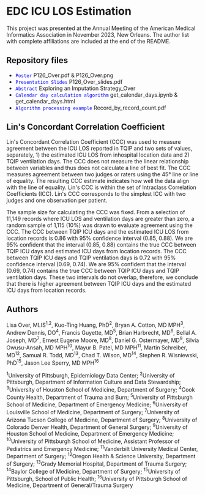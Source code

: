# EDC ICU LOS Estimation

This project was presented at the Annual Meeting of the American Medical Informatics Association in November 2023, New Orleans. The author list with complete affiliations are included at the end of the README.

## Repository files

* <code style="color : blue">Poster</code> P126_Over.pdf & P126_Over.png
* <code style="color : blue">Presentation Slides</code> P126_Over_slides.pdf
* <code style="color : blue">Abstract</code> Exploring an Imputation Strategy_Over
* <code style="color : blue">Calendar day calculation algorithm</code> get_calendar_days.ipynb & get_calendar_days.html
* <code style="color : blue">Algorithm processing example</code> Record_by_record_count.pdf

## Lin's Concordant Correlation Coefficient

Lin's Concordant Correlation Coefficient (CCC) was used to measure agreement between the ICU LOS reported in TQIP and two sets of values, separately, 1) the estimated ICU LOS from inhospital location data and 2) TQIP ventilation days. The CCC does not measure the linear relationship between variables and thus does not calculate a line of best fit. The CCC measures agreement between two judges or raters using the 45&deg; line or line of equality. The resulting CCC estimate indicates how well the data align with the line of equality. Lin's CCC is within the set of Intraclass Correlation Coefficients (ICC). Lin's CCC corresponds to the simplest ICC with two judges and one observation per patient.

The sample size for calculating the CCC was fixed. From a selection of 11,149 records where ICU LOS and ventilation days are greater than zero, a random sample of 1,115 (10%) was drawn to evaluate agreement using the CCC. The CCC between TQIP ICU days and the estimated ICU LOS from location records is 0.86 with 95% confidence interval (0.85, 0.88). We are 95% confident that the interval (0.85, 0.88) contains the true CCC between TQIP ICU days and estimated ICU days from location records. The CCC between TQIP ICU days and TQIP ventilation days is 0.72 with 95% confidence interval (0.69, 0.74). We are 95% confident that the interval (0.69, 0.74) contains the true CCC between TQIP ICU days and TQIP ventilation days. These two intervals do not overlap, therefore, we conclude that there is higher agreement between TQIP ICU days and the estimated ICU days from location records.

## Authors

Lisa Over, MLIS<sup>1,2</sup>, Kuo-Ting Huang, PhD<sup>2</sup>, Bryan A. Cotton, MD MPH<sup>3</sup>, Andrew Dennis, DO<sup>4</sup>, Francis Guyette, MD<sup>5</sup>, Brian Harbrecht, MD<sup>6</sup>, Bellal A. Joseph, MD<sup>7</sup>, Ernest Eugene Moore, MD<sup>8</sup>, Daniel G. Ostermayer, MD<sup>9</sup>, Silvia Owusu-Ansah, MD MPH<sup>10</sup>, Mayur B. Patel, MD MPH<sup>11</sup>, Martin Schreiber, MD<sup>12</sup>, Samual R. Todd, MD<sup>13</sup>, Chad T. Wilson, MD<sup>14</sup>, Stephen R. Wisniewski, PhD<sup>15</sup>, Jason Lee Sperry, MD MPH<sup>16</sup>

<sup>1</sup>University of Pittsburgh, Epidemiology Data Center; <sup>2</sup>University of Pittsburgh, Department of Information Culture and Data Stewardship; <sup>3</sup>University of Houston School of Medicine, Department of Surgery; <sup>4</sup>Cook County Health, Department of Trauma and Burn; <sup>5</sup>University of Pittsburgh School of Medicine, Department of Emergency Medicine; <sup>6</sup>University of Louisville School of Medicine, Department of Surgery; <sup>7</sup>University of Arizona Tucson College of Medicine, Department of Surgery; <sup>8</sup>University of Colorado Denver Health, Department of General Surgery; <sup>9</sup>University of Houston School of Medicine, Department of Emergency Medicine; <sup>10</sup>University of Pittsburgh School of Medicine, Assistant Professor of Pediatrics and Emergency Medicine; <sup>11</sup>Vanderbilt University Medical Center, Department of Surgery; <sup>12</sup>Oregon Health & Science University, Department of Surgery; <sup>13</sup>Grady Memorial Hospital, Department of Trauma Surgery; <sup>14</sup>Baylor College of Medicine, Department of Surgery; <sup>15</sup>University of Pittsburgh, School of Public Health; <sup>16</sup>University of Pittsburgh School of Medicine, Department of General/Trauma Surgery

